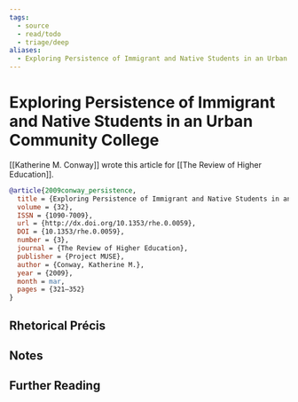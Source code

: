 ```yaml
---
tags:
  - source
  - read/todo
  - triage/deep
aliases:
  - Exploring Persistence of Immigrant and Native Students in an Urban Community College
---
```

# Exploring Persistence of Immigrant and Native Students in an Urban Community College

[[Katherine M. Conway]] wrote this article for [[The Review of Higher Education]].

```bibtex
@article{2009conway_persistence,
  title = {Exploring Persistence of Immigrant and Native Students in an Urban Community College},
  volume = {32},
  ISSN = {1090-7009},
  url = {http://dx.doi.org/10.1353/rhe.0.0059},
  DOI = {10.1353/rhe.0.0059},
  number = {3},
  journal = {The Review of Higher Education},
  publisher = {Project MUSE},
  author = {Conway, Katherine M.},
  year = {2009},
  month = mar,
  pages = {321–352}
}
```

## Rhetorical Précis

## Notes

## Further Reading
